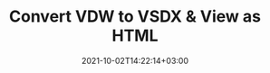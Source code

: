---
############################# Static ############################
layout: "autogen"
date: 2021-10-02T14:22:14+03:00
draft: false
path: "total/net/conversion/vdw-to-vsdx/"

############################# Head ############################
head_title: "Convert VDW to VSDX in C# VB.NET & View as HTML"
head_description: "Code example to convert VDW to VSDX and 100+ other file formats in .NET (C#, VB.NET, ASP.NET & .NET Core) applications. Display the Converted VSDX document as HTML viewer."

############################# Header ############################
title: "Convert VDW to VSDX & View as HTML"
description: "Programmatically convert VDW to VSDX in .NET applications using flexible options to customize the resultant document. Convert the complete document or specific pages based on page numbers or selective page ranges using the .NET document conversion library."

############################# SubMenu ############################
submenu:
    enable: false

############################# Content ############################
content:
    enable: true
    block:
    - title_left: "VDW to VSDX Conversion in C# .NET"
      content_left: |
          VDW to VSDX file conversion using C#. Add watermark and view the converted document as HTML without using any external software.

          -   Create **Converter** object to convert VDW document
          -   Set the convert options for VSDX format
          -   Call **Convert** method of **Converter** class instance for conversion to VSDX
          -   Set options for HTML viewer
          -   Create **Viewer** object to view converted VSDX as HTML
          
      title_right: "Convert Whole Document or Specific Pages"
      content_right: |
          You require `GroupDocs.Conversion` & `GroupDocs.Viewer` namespaces to convert between a wide range of popular document types such as PDF, Microsoft Word, Excel, PowerPoint, Project, Outlook, HTML, diagrams and image file formats. Explore other [.NET APIs for Office documents](https://products.conholdate.com/total/net/) as offered by Conholdate.Total.
          
          Get the respective assembly files from the [downloads](https://downloads.conholdate.com/total/net) or fetch the whole package from [Nuget](https://www.nuget.org/packages/Conholdate.Total/) to add 'Conholdate.Total` directly in your workspace.
          
      code: |
          ```cs {linenos=false}
          // Convert VDW to VSDX using GroupDocs.Conversion API
          // Create Converter object to convert VDW document
          using (Converter converter = new Converter("input.vdw"))
          {
              // set the convert options for VSDX format
              var convertOptions = converter.GetPossibleConversions()["vsdx"].ConvertOptions;

              // convert to VSDX format
              converter.Convert("output.vsdx", convertOptions);
          }

          // Set options for HTML viewer
          HtmlViewOptions viewOptions = HtmlViewOptions.ForEmbeddedResources("output{0}.html");

          // Create Viewer object to view converted VSDX as HTML
          using (Viewer viewer = new Viewer("output.vsdx"))
          {
              viewer.View(viewOptions);
          }
          ```
    - title_left: "Add Watermark to Converted VSDX in C#"
      content_left: |
          Accurately convert documents (VDW to VSDX) exactly as the original file and apply text or image watermarks to the converted document pages using C# .NET.

          -   Create **Converter** object to convert VDW document
          -   Create new instance of **WatermarkOptions** class
          -   Specify watermark properties (color, width, text, image etc)
          -   Instantiate the proper **ConvertOptions** class
          -   Set **Watermark** property of the **ConvertOptions** instance
          -   Call **Convert** method of **Converter** class instance for conversion to VSDX
        
      title_right: "Source Document Information Extraction"
      content_right: |
          The documents information extraction feature not only allows getting the basic information about the source document file but it also supports extracting some valuable file-format specific information such as project start and end dates of a Microsoft Project file, any printing restrictions on a PDF document, list of folders enclosed in an Outlook data file etc. 

          Convert popular document file formats on different operating systems such as Windows, Linux or macOS while using platforms such as Windows Azure, Mono and Xamarin.
          
      code: |
          ```cs {linenos=false}
          // Create Converter object to convert VDW document
          using (Converter converter = new Converter("input.vdw"))
          {
              // Create new instance of WatermarkOptions class
              WatermarkOptions watermark = new WatermarkOptions
              {
                  Text = "Sample watermark",
                  Color = Color.Red,
                  Width = 100,
                  Height = 100,
                  Background = true
              };

              // Instantiate the proper ConvertOptions class
              PdfConvertOptions options = new PdfConvertOptions
              {
                  Watermark = watermark
              };

              // convert to VSDX format
              converter.Convert("output.vsdx", options);
          }
          ```
############################# About Formats ############################
about_formats:
    enable: false
############################# More Formats ############################
more_formats:
    enable: true
    auto: false
    other_out_formats: PDF DOCX DOT DOTX DOTM TXT RTF HTML MHTML XLS XLSX XLSM XLT XLTX XLTM CSV DIF PPT PPTX PPS PPSX POT POTX POTM ODT OTT OTP ODP ODS EMZ WMZ SVGZ TEX DCM WMF BMP PNG GIF JPEG TIFF
############################# Back to top ###############################
back_to_top:
  enable: true
---